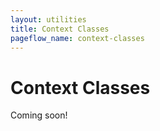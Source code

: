 ```yaml
---
layout: utilities
title: Context Classes
pageflow_name: context-classes
---
```


# Context Classes

Coming soon!